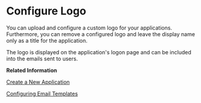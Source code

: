 <!-- loio778f7482432e42a794963ffa8554e04f -->

# Configure Logo

You can upload and configure a custom logo for your applications. Furthermore, you can remove a configured logo and leave the display name only as a title for the application.

The logo is displayed on the application's logon page and can be included into the emails sent to users.

**Related Information**  


[Create a New Application](create-a-new-application-0d4b255.md "You can create a new application and customize it to comply with your company requirements.")

[Configuring Email Templates](configuring-email-templates-b2afbcd.md "Tenant administrators can use the default or a custom email template set for the application processes.")

